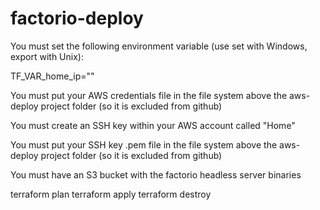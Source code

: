 # factorio-deploy

You must set the following environment variable (use set with Windows, export with Unix):

TF_VAR_home_ip="<your IP address>"

You must put your AWS credentials file in the file system above the aws-deploy project folder (so it is excluded from github)

You must create an SSH key within your AWS account called "Home"

You must put your SSH key .pem file in the file system above the aws-deploy project folder (so it is excluded from github)

You must have an S3 bucket with the factorio headless server binaries

terraform plan
terraform apply
terraform destroy